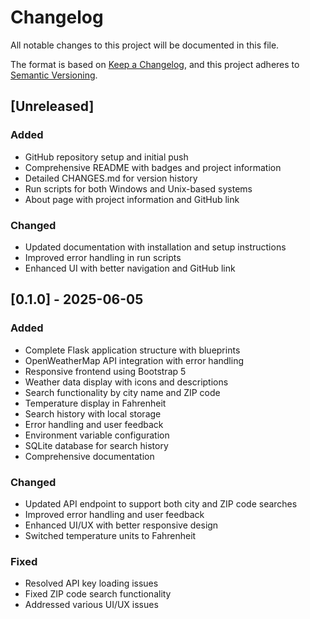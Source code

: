 # Changelog

All notable changes to this project will be documented in this file.

The format is based on [Keep a Changelog](https://keepachangelog.com/en/1.0.0/),
and this project adheres to [Semantic Versioning](https://semver.org/spec/v2.0.0.html).

## [Unreleased]
### Added
- GitHub repository setup and initial push
- Comprehensive README with badges and project information
- Detailed CHANGES.md for version history
- Run scripts for both Windows and Unix-based systems
- About page with project information and GitHub link

### Changed
- Updated documentation with installation and setup instructions
- Improved error handling in run scripts
- Enhanced UI with better navigation and GitHub link

## [0.1.0] - 2025-06-05
### Added
- Complete Flask application structure with blueprints
- OpenWeatherMap API integration with error handling
- Responsive frontend using Bootstrap 5
- Weather data display with icons and descriptions
- Search functionality by city name and ZIP code
- Temperature display in Fahrenheit
- Search history with local storage
- Error handling and user feedback
- Environment variable configuration
- SQLite database for search history
- Comprehensive documentation

### Changed
- Updated API endpoint to support both city and ZIP code searches
- Improved error handling and user feedback
- Enhanced UI/UX with better responsive design
- Switched temperature units to Fahrenheit

### Fixed
- Resolved API key loading issues
- Fixed ZIP code search functionality
- Addressed various UI/UX issues
